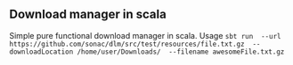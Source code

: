 ## Download manager in scala

Simple pure functional download manager in scala. Usage
`sbt run 
--url https://github.com/sonac/dlm/src/test/resources/file.txt.gz 
--downloadLocation /home/user/Downloads/ 
--filename awesomeFile.txt.gz`  